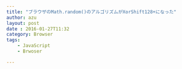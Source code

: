 ```yaml
---
title: "ブラウザのMath.random()のアルゴリズムがXorShift128+になった"
author: azu
layout: post
date : 2016-01-27T11:32
category: Browser
tags:
    - JavaScript
    - Brwoser

---
```


